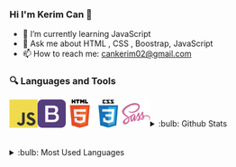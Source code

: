 ### Hi I'm Kerim Can 👋
- 🌱 I’m currently learning JavaScript
- 💬 Ask me about HTML , CSS , Boostrap, JavaScript
- 📫 How to reach me: cankerim02@gmail.com




### :mag: Languages and Tools

<img align="left" src="https://raw.githubusercontent.com/github/explore/80688e429a7d4ef2fca1e82350fe8e3517d3494d/topics/javascript/javascript.png" width="50" height="50" class="d-block rounded-2 mr-3 flex-shrink-0" alt="javascript logo">

<img align="left" src="https://raw.githubusercontent.com/github/explore/80688e429a7d4ef2fca1e82350fe8e3517d3494d/topics/bootstrap/bootstrap.png" width="50" height="50" class="d-block rounded-2 mr-3 flex-shrink-0" alt="bootstrap logo">

<img align="left" src="https://raw.githubusercontent.com/github/explore/80688e429a7d4ef2fca1e82350fe8e3517d3494d/topics/html/html.png" width="50" height="50" class="d-block rounded-2 mr-3 flex-shrink-0" alt="html5 logo">


<img align="left" src="https://raw.githubusercontent.com/github/explore/80688e429a7d4ef2fca1e82350fe8e3517d3494d/topics/css/css.png" width="50" height="50" class="d-block rounded-2 mr-3 flex-shrink-0" alt="css logo">

<img align="left" src="https://raw.githubusercontent.com/github/explore/80688e429a7d4ef2fca1e82350fe8e3517d3494d/topics/sass/sass.png" width="50" height="50" class="d-block rounded-2 mr-3 flex-shrink-0" alt="scss logo">

<br />
<br />

<details> 
<summary>:bulb: Github Stats</summary>
<img src="https://github-readme-stats.vercel.app/api?username=cankerim02&show_icons=true&theme=dracula">   
</details>

<br />
<br />

<details>
<summary>:bulb: Most Used Languages</summary>
<img src="https://github-readme-stats.vercel.app/api/top-langs/?username=cankerim02&layout=compact">   
</details>

<br/>
<br/>

[twitter]: https://twitter.com/cankeriim
[linkedin]: https://www.linkedin.com/in/cankerim02/



